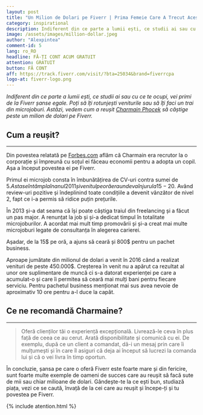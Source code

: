 ```yaml
---
layout: post
title: "Un Milion de Dolari pe Fiverr | Prima Femeie Care A Trecut Acest Prag"
category: inspirational
description: Indiferent din ce parte a lumii ești, ce studii ai sau cu ce te ocupi, vei primi de la Fiverr șanse egale. Poți să îți rotunjești veniturile sau să îți faci un trai din microjoburi.
image: /assets/images/million-dollar.jpeg
author: "Alexpintea"
comment-id: 5
lang: ro_RO
headline: FĂ-ȚI CONT ACUM GRATUIT
attention: GRATUIT
button: FĂ CONT
aff: https://track.fiverr.com/visit/?bta=25034&brand=fiverrcpa
logo-at: fiverr-logo.png
---
```


_Indiferent din ce parte a lumii ești, ce studii ai sau cu ce te ocupi, vei primi de la Fiverr șanse egale. Poți să îți rotunjești veniturile sau să îți faci un trai din microjoburi. Astăzi, vedem cum a reușit <a href="https://track.fiverr.com/visit/?bta=25034&amp;brand=fiverrcpa&amp;landingPage=https%3A%2F%2Fwww.fiverr.com%2Fboomsa">Charmain Phocek</a> să câștige peste un milion de dolari pe Fiverr._

## Cum a reușit?
---

Din povestea relatată pe <a href="https://www.forbes.com/sites/laurashin/2017/04/25/how-to-make-1-million-on-fiverr-secrets-from-the-sites-top-earner/#31f9950231f8">Forbes.com</a> aflăm că Charmain era recrutor la o corporație și împreună cu soțul ei făceau economii pentru a adopta un copil. Așa a început povestea ei pe Fiverr.

Primul ei microjob consta în îmbunătățirea de CV-uri contra sumei de 5$. Asta se întâmpla în anul 2011 și venitul pe oră era undeva în jurul a 15-20$. Având review-uri pozitive și îndeplinind toate condițiile a devenit vânzător de nivel 2, fapt ce i-a permis să ridice puțin prețurile.

În 2013 și-a dat seama că își poate câștiga traiul din freelancing și a făcut un pas major. A renunțat la job și și-a dedicat timpul în totalitate microjoburilor. A acordat mai mult timp promovării și și-a creat mai multe microjoburi legate de consultanța în alegerea carierei.

Așadar, de la 15$ pe oră, a ajuns să ceară și 800$ pentru un pachet business.

Aproape jumătate din milionul de dolari a venit în 2016 când a realizat venituri de peste 450.000$. Creșterea în venit nu a apărut ca rezultat al unor ore suplimentare de muncă ci s-a datorat experienței pe care a acumulat-o și care îi permitea să ceară mai mulți bani pentru fiecare serviciu. Pentru pachetul business menționat mai sus avea nevoie de aproximativ 10 ore pentru a-l duce la capăt.

## Ce ne recomandă Charmaine?
---

<blockquote>Oferă clienților tăi o experiență excepțională. Livrează-le ceva în plus față de ceea ce au cerut. Arată disponibilitate și comunică cu ei. De exemplu, după ce un client a comandat, dă-i un mesaj prin care îi mulțumești și în care îl asiguri că deja ai început să lucrezi la comanda lui și că o vei livra în timp oportun.</blockquote>
În concluzie, șansa pe care o oferă Fiverr este foarte mare și din fericire, sunt foarte multe exemple de oameni de succes care au reușit să facă sute de mii sau chiar milioane de dolari. Gândește-te la ce ești bun, studiază piața, vezi ce se caută, învață de la cei care au reușit și începe-ți și tu povestea pe Fiverr.

{% include atention.html %}